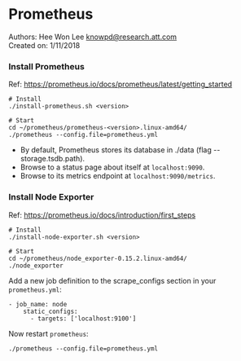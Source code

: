 # Prometheus
Authors: Hee Won Lee <knowpd@research.att.com>  
Created on: 1/11/2018

### Install Prometheus 
Ref: <https://prometheus.io/docs/prometheus/latest/getting_started>  

```
# Install
./install-prometheus.sh <version>

# Start
cd ~/prometheus/prometheus-<version>.linux-amd64/
./prometheus --config.file=prometheus.yml
```
- By default, Prometheus stores its database in ./data (flag --storage.tsdb.path).
- Browse to a status page about itself at `localhost:9090`.   
- Browse to its metrics endpoint at `localhost:9090/metrics`.

### Install Node Exporter
Ref: <https://prometheus.io/docs/introduction/first_steps>
```
# Install
./install-node-exporter.sh <version>

# Start
cd ~/prometheus/node_exporter-0.15.2.linux-amd64/
./node_exporter
```
Add a new job definition to the scrape_configs section in your `prometheus.yml`:
```
- job_name: node
    static_configs:
      - targets: ['localhost:9100']
```
Now restart `prometheus`:
```
./prometheus --config.file=prometheus.yml
```
